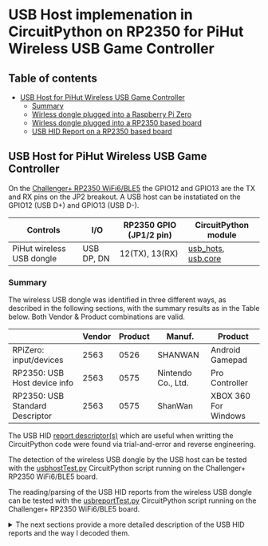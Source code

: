 # USB Host implemenation in CircuitPython on RP2350 for PiHut Wireless USB Game Controller

## Table of contents
<!--ts-->
* [USB Host for PiHut Wireless USB Game Controller](#usb-host-for-pihut-wireless-usb-game-controller)
  * [Summary](#summary)
  * [Wirless dongle plugged into a Raspberry Pi Zero](#wirless-dongle-plugged-into-a-raspberry-pi-zero)
  * [Wirless dongle plugged into a RP2350 based board](#wirless-dongle-plugged-into-a-rp2350-based-board)
  * [USB HID Report on a RP2350 based board](#usb-hid-report-on-a-rp2350-based-board)
<!--te-->


## USB Host for PiHut Wireless USB Game Controller

On the [Challenger+ RP2350 WiFi6/BLE5](https://ilabs.se/product/challenger-rp2350-wifi-ble/) the GPIO12 and GPIO13 are the TX and RX pins on the JP2 breakout.
A USB host can be instatiated on the GPIO12 (USB D+) and GPIO13 (USB D-).

| Controls   |   I/O       | RP2350 GPIO (JP1/2 pin)  | CircuitPython module |
|------------|-------------|------------------------------|-------------------|
| PiHut wireless USB dongle | USB DP, DN | 12(TX), 13(RX) | [usb_hots](https://docs.circuitpython.org/en/latest/shared-bindings/usb_host/index.html), [usb.core](https://docs.circuitpython.org/en/latest/shared-bindings/usb/core/index.html) |


### Summary

The wireless USB dongle was identified in three different ways, as described in the following sections, with the summary results as in the Table below. Both Vendor & Product combinations are valid.

|         | Vendor  | Product | Manuf.             | Product         |
|---------|---------|---------|--------------------|-----------------|
| RPiZero: input/devices | 2563    | 0526    | SHANWAN            | Android Gamepad |
| RP2350: USB Host device info | 2563    | 0575    | Nintendo Co., Ltd. | Pro Controller  |
| RP2350: USB Standard Descriptor | 2563    | 0575    | ShanWan            | XBOX 360 For Windows |


The USB HID [report descriptor(s)](#usb-hid-report-on-a-rp2350-based-board) which are useful when writting the CircuitPython code were found via trial-and-error and reverse engineering.

The detection of the wireless USB dongle by the USB host can be tested with the [usbhostTest.py](./lib/usbhostTest.py) CircuitPython script running on the Challenger+ RP2350 WiFi6/BLE5 board.

The reading/parsing of the USB HID reports from the wireless USB dongle can be tested with the [usbreportTest.py](.lib/usbreportTest.py) CircuitPython script running on the Challenger+ RP2350 WiFi6/BLE5 board.

<details>
<summary> The next sections provide a more detailed description of the USB HID reports and the way I decoded them. </summary>

### Wirless dongle plugged into a Raspberry Pi Zero 

The on-board USB OTG port only supports USB2.0 devices, according to the [official description](https://www.raspberrypi.com/documentation/computers/raspberry-pi.html#raspberry-pi-zero-1-2-and-3).

The controller provides 3 events:

```
> sudo evemu-describe
Available devices:
/dev/input/event0:	SHANWAN Android Gamepad
/dev/input/event1:	SHANWAN Android Gamepad System Control
/dev/input/event2:	SHANWAN Android Gamepad Consumer Control
/dev/input/event3:	vc4-hdmi
Select the device event number [0-3]: 0
```

It can identified with:

```
> cat /proc/bus/input/devices | grep -A3 -B5 event0
I: Bus=0003 Vendor=2563 Product=0526 Version=0110
N: Name="SHANWAN Android Gamepad"
P: Phys=usb-20980000.usb-1/input0
S: Sysfs=/devices/platform/soc/20980000.usb/usb1/1-1/1-1:1.0/0003:2563:0526.0001/input/input0
U: Uniq=
H: Handlers=event0 js0
B: PROP=0
B: EV=1b
B: KEY=7fff0000 0 0 0 0 0 0 0 0 0
```

And the USB HID report decriptor can be read with:

``` 
> hexdump -C /sys/bus/hid/devices/0003\:2563\:0526.0001/report_descriptor
00000000  05 01 09 05 a1 01 85 07  09 01 a1 00 09 30 09 31  |.............0.1|
00000010  09 32 09 35 15 00 26 ff  00 75 08 95 04 81 02 c0  |.2.5..&..u......|
00000020  09 39 15 00 25 07 35 00  46 3b 01 65 14 75 04 95  |.9..%.5.F;.e.u..|
00000030  01 81 42 75 04 95 01 81  01 05 09 19 01 29 0f 15  |..Bu.........)..|
00000040  00 25 01 75 01 95 10 81  02 05 02 15 00 26 ff 00  |.%.u.........&..|
00000050  09 c4 09 c5 95 02 75 08  81 02 75 08 95 01 81 01  |......u...u.....|
00000060  c0                                                |.|
```

The hexdump can be further decoded with [USB Descriptor and Request Parser](https://eleccelerator.com/usbdescreqparser/) as below (with empty lines and comments added manually). This indicates a 11 bytes report to be expected from the wireless dongle.


```
0x05, 0x01,        // Usage Page (Generic Desktop Ctrls)
0x09, 0x05,        // Usage (Game Pad)
0xA1, 0x01,        // Collection (Application)
0x85, 0x07,        //   Report ID (7)

0x09, 0x01,        //   Usage (Pointer)
0xA1, 0x00,        //   Collection (Physical) -> Two joysticks: X-Y and Z-Rz
0x09, 0x30,        //     Usage (X)
0x09, 0x31,        //     Usage (Y)
0x09, 0x32,        //     Usage (Z)
0x09, 0x35,        //     Usage (Rz)
0x15, 0x00,        //     Logical Minimum (0)
0x26, 0xFF, 0x00,  //     Logical Maximum (255)
0x75, 0x08,        //     Report Size (8)
0x95, 0x04,        //     Report Count (4) -> 4 reports 8 bits each
0x81, 0x02,        //     Input (Data,Var,Abs,No Wrap,Linear,Preferred State,No Null Position)
0xC0,              //   End Collection

0x09, 0x39,        //   Usage (Hat switch) -> Point Of View Hat switches (4 buttons)
0x15, 0x00,        //   Logical Minimum (0)
0x25, 0x07,        //   Logical Maximum (7)
0x35, 0x00,        //   Physical Minimum (0)
0x46, 0x3B, 0x01,  //   Physical Maximum (315)
0x65, 0x14,        //   Unit (Rotation in degrees [1° units] (4=System=English Rotation, 1=Rotation=Degrees))
0x75, 0x04,        //   Report Size (4)
0x95, 0x01,        //   Report Count (1) -> 1 report 4 bits
0x81, 0x42,        //   Input (Data,Var,Abs,No Wrap,Linear,Preferred State,Null State)

0x75, 0x04,        //   Report Size (4)
0x95, 0x01,        //   Report Count (1) -> 1 report 4 bits
0x81, 0x01,        //   Input (Const,Array,Abs,No Wrap,Linear,Preferred State,No Null Position) -> Ignore (padding bits)

0x05, 0x09,        //   Usage Page (Button) -> 15 ON/OFF buttons ?
0x19, 0x01,        //   Usage Minimum (0x01) -> Button 1 Primary/trigger (Selector, On/Off Control, Momentary Control, or One Shot Control)
0x29, 0x0F,        //   Usage Maximum (0x0F) -> Button 15 ...
0x15, 0x00,        //   Logical Minimum (0)
0x25, 0x01,        //   Logical Maximum (1)
0x75, 0x01,        //   Report Size (1)
0x95, 0x10,        //   Report Count (16) -> 16 reports 1 bit each
0x81, 0x02,        //   Input (Data,Var,Abs,No Wrap,Linear,Preferred State,No Null Position)

0x05, 0x02,        //   Usage Page (Sim Ctrls) -> L & R paddle buttons
0x15, 0x00,        //   Logical Minimum (0)
0x26, 0xFF, 0x00,  //   Logical Maximum (255)
0x09, 0xC4,        //   Usage (Accelerator)
0x09, 0xC5,        //   Usage (Brake)
0x95, 0x02,        //   Report Count (2)
0x75, 0x08,        //   Report Size (8) -> 2 reports 8 bits each
0x81, 0x02,        //   Input (Data,Var,Abs,No Wrap,Linear,Preferred State,No Null Position)

0x75, 0x08,        //   Report Size (8)
0x95, 0x01,        //   Report Count (1) -> 1 report 8 bits
0x81, 0x01,        //   Input (Const,Array,Abs,No Wrap,Linear,Preferred State,No Null Position) -> Ignore (padding bits)

0xC0,              // End Collection

// 97 bytes
```

### Wirless dongle plugged into a RP2350 based board

I used a setup with:

* [Challenger RP2350 WiFi6/BLE5](https://ilabs.se/product/challenger-rp2350-wifi-ble/) development board.
* [CircuitPython version en_GB-9.2.4](https://adafruit-circuit-python.s3.amazonaws.com/index.html?prefix=bin/challenger_rp2350_wifi6_ble5) from Adafruit.
  * `usb_host` and `usb.core` modules

The reading/parsing of the USB HID reports from the wireless USB dongle can be tested with the [usbreportTest.py](./lib/usbreportTest.py) CircuitPython script running on the Challenger RP2350 WiFi6/BLE5 board.

The [USB Host device info](https://learn.adafruit.com/adafruit-feather-rp2040-with-usb-type-a-host/usb-host-device-info-2) script returns:

```
pid 0x575
vid 0x2563
man Nintendo Co., Ltd.
product Pro Controller
serial None
config[0]:
    value 1
    interface[0]
        class 03 subclass 00
        IN 81
        OUT 02
```

**NOTE #1**: These PID and VID values are different compared to the case when using the RaspberryPi Zero!

The USB HID report descriptor can be obtained in CircuitPython code by sending a request to the device
according to Section 7.1 in [Device Class Definition for Human Interface Devices (HID), Version 1.11](https://www.usb.org/sites/default/files/hid1_11.pdf):

```
rep = array.array("B", [0] * 146) #137
count = dev.ctrl_transfer(
    0x81, # bmRequestType = CTRL_IN | CTRL_TYPE_STANDARD | CTRL_RECIPIENT_INTERFACE = HID Class Descriptor
    0x06, # bRequest = GET_DESCRIPTOR
    0x2200, # wValue = Class Descriptor Type Report
    0x0, # wIndex = HID Interface Number
    rep, # data_or_wLength
    2000 # timeout (in ms)
)
```

**NOTE #2**: Despite the specific request, the above code returns two types of reports. 
It was impossible to deterministically obtained the USB HID Report Descriptor!
* USB Standard Descriptor
* USB HID Report Descriptor

Both descriptors can be decoded with [USB Descriptor and Request Parser](https://eleccelerator.com/usbdescreqparser/).

====== USB Standard Descriptor ======
```
12 01 00 02 FF FF FF 40 5E 04 8E 02 00 01 01 02 03 01 09 02 30 00 01 01 00 A0 FA 09 04 00 00 02 FF 5D 01 00 10 21 10 01 01 
24 81 14 03 00 03 13 02 00 03 00 07 05 81 03 20 00 04 07 05 02 03 20 00 08 04 03 09 04 10 03 53 00 68 00 61 00 6E 00 57 00 
61 00 6E 00 2A 03 58 00 42 00 4F 00 58 00 20 00 33 00 36 00 30 00 20 00 46 00 6F 00 72 00 20 00 57 00 69 00 6E 00 64 00 6F 
00 77 00 73 00 10 03 30 00 30 00 30 00 30 00 30 00 30 00 30 00 00 14
``` 

Decoded [and explanations](https://beyondlogic.org/usbnutshell/usb5.shtml) as:


```
0x12,        // bLength
0x01,        // bDescriptorType (Device)
0x00, 0x02,  // bcdUSB 2.00
0xFF,        // bDeviceClass 
0xFF,        // bDeviceSubClass 
0xFF,        // bDeviceProtocol 
0x40,        // bMaxPacketSize0 64
0x5E, 0x04,  // idVendor 0x045E
0x8E, 0x02,  // idProduct 0x028E
0x00, 0x01,  // bcdDevice 2.00
0x01,        // iManufacturer (String Index)
0x02,        // iProduct (String Index)
0x03,        // iSerialNumber (String Index)
0x01,        // bNumConfigurations 1

0x09,        // bLength
0x02,        // bDescriptorType (Configuration)
0x30, 0x00,  // wTotalLength 48
0x01,        // bNumInterfaces 1
0x01,        // bConfigurationValue
0x00,        // iConfiguration (String Index)
0xA0,        // bmAttributes Remote Wakeup
0xFA,        // bMaxPower 500mA

0x09,        // bLength
0x04,        // bDescriptorType (Interface)
0x00,        // bInterfaceNumber 0
0x00,        // bAlternateSetting
0x02,        // bNumEndpoints 2
0xFF,        // bInterfaceClass --> Vendor specific Class
0x5D,        // bInterfaceSubClass
0x01,        // bInterfaceProtocol
0x00,        // iInterface (String Index)

0x10,        // bLength
0x21,        // bDescriptorType (HID)
0x10, 0x01,  // bcdHID 1.10
0x01,        // bCountryCode
0x24,        // bNumDescriptors
0x81,        // bDescriptorType[0] (Unknown 0x81)
0x14, 0x03,  // wDescriptorLength[0] 788
0x00,        // bDescriptorType[1] (Unknown 0x00)
0x03, 0x13,  // wDescriptorLength[1] 4867
0x02,        // bDescriptorType[2] (Unknown 0x02)
0x00, 0x03,  // wDescriptorLength[2] 768
0x00,        // bDescriptorType[3] (Unknown 0x00)

0x07,        // bLength
0x05,        // bDescriptorType (Endpoint)
0x81,        // bEndpointAddress (IN/D2H)
0x03,        // bmAttributes (Interrupt)
0x20, 0x00,  // wMaxPacketSize 32
0x04,        // bInterval 4 (unit depends on device speed)

0x07,        // bLength
0x05,        // bDescriptorType (Endpoint)
0x02,        // bEndpointAddress (OUT/H2D)
0x03,        // bmAttributes (Interrupt)
0x20, 0x00,  // wMaxPacketSize 32
0x08,        // bInterval 8 (unit depends on device speed)

0x04,        // bLength
0x03,        // bDescriptorType (String)
0x09, 0x04,  // 0x0409 English - United State

0x10,        // bLength
0x03,        // bDescriptorType (String) 
0x53, 0x00, 0x68, 0x00, 0x61, 0x00, 0x6E, 0x00, 0x57, 0x00, 0x61, 0x00, 0x6E, 0x00, --> "ShanWan" 
0x2A,        // bLength
0x03,        // bDescriptorType (String)
0x58, 0x00, 0x42, 0x00, 0x4F, 0x00, 0x58, 0x00, 0x20, 0x00, 0x33, 0x00, 0x36, 0x00, 0x30, 0x00, 0x20, 0x00, 0x46, 0x00, 0x6F, 0x00, 0x72, 0x00, 0x20, 0x00, 0x57, 0x00, 0x69, 0x00, 0x6E, 0x00, 0x64, 0x00, 0x6F, 0x00, 0x77, 0x00, 0x73, 0x00, --> "XBOX 360 For Windows"
0x10,        // bLength
0x03,        // bDescriptorType (String)
0x30, 0x00, 0x30, 0x00, 0x30, 0x00, 0x30, 0x00, 0x30, 0x00, 0x30, 0x00, 0x30, 0x00, 0x00, 0x00 --> "0000000"

// 146 bytes
```

**NOTE #3**: The string descriptors indicate "ShanWan" and "XBOX 360 For Windows" 

====== USB HID Report Descriptor ======
```
05 01 09 05 A1 01 15 00 25 01 35 00 45 01 75 01 95 0D 05 09 19 01 29 0D 81 02 95 03 81 01 05 01 25 07 
46 3B 01 75 04 95 01 65 14 09 39 81 42 65 00 95 01 81 01 26 FF 00 46 FF 00 09 30 09 31 09 32 09 35 75 
08 95 04 81 02 06 00 FF 09 20 09 21 09 22 09 23 09 24 09 25 09 26 09 27 09 28 09 29 09 2A 09 2B 95 0C 
81 02 0A 21 26 95 08 B1 02 0A 21 26 91 02 26 FF 03 46 FF 03 09 2C 09 2D 09 2E 09 2F 75 10 95 04 81 02 
C0
```

Decoded:

```
0x05, 0x01,        // Usage Page (Generic Desktop Ctrls)
0x09, 0x05,        // Usage (Game Pad)
0xA1, 0x01,        // Collection (Application)
0x15, 0x00,        //   Logical Minimum (0)
0x25, 0x01,        //   Logical Maximum (1)
0x35, 0x00,        //   Physical Minimum (0)
0x45, 0x01,        //   Physical Maximum (1)
0x75, 0x01,        //   Report Size (1)
0x95, 0x0D,        //   Report Count (13) --> 13 reports, 1 bit each
0x05, 0x09,        //   Usage Page (Button)
0x19, 0x01,        //   Usage Minimum (0x01)
0x29, 0x0D,        //   Usage Maximum (0x0D)
0x81, 0x02,        //   Input (Data,Var,Abs,No Wrap,Linear,Preferred State,No Null Position)

0x95, 0x03,        //   Report Count (3) --> 3 padding bits
0x81, 0x01,        //   Input (Const,Array,Abs,No Wrap,Linear,Preferred State,No Null Position)

0x05, 0x01,        //   Usage Page (Generic Desktop Ctrls)
0x25, 0x07,        //   Logical Maximum (7)
0x46, 0x3B, 0x01,  //   Physical Maximum (315)
0x75, 0x04,        //   Report Size (4)
0x95, 0x01,        //   Report Count (1) --> 1 report 4 bits
0x65, 0x14,        //   Unit (System: English Rotation, Length: Centimeter)
0x09, 0x39,        //   Usage (Hat switch)
0x81, 0x42,        //   Input (Data,Var,Abs,No Wrap,Linear,Preferred State,Null State)

0x65, 0x00,        //   Unit (None)
0x95, 0x01,        //   Report Count (1) --> Padding 1 report 4 bits
0x81, 0x01,        //   Input (Const,Array,Abs,No Wrap,Linear,Preferred State,No Null Position)

0x26, 0xFF, 0x00,  //   Logical Maximum (255)
0x46, 0xFF, 0x00,  //   Physical Maximum (255)
0x09, 0x30,        //   Usage (X)
0x09, 0x31,        //   Usage (Y)
0x09, 0x32,        //   Usage (Z)
0x09, 0x35,        //   Usage (Rz)
0x75, 0x08,        //   Report Size (8)
0x95, 0x04,        //   Report Count (4) --> 4 reports, 8 bits each
0x81, 0x02,        //   Input (Data,Var,Abs,No Wrap,Linear,Preferred State,No Null Position)

0x06, 0x00, 0xFF,  //   Usage Page (Vendor Defined 0xFF00)
0x09, 0x20,        //   Usage (0x20)
0x09, 0x21,        //   Usage (0x21)
0x09, 0x22,        //   Usage (0x22)
0x09, 0x23,        //   Usage (0x23)
0x09, 0x24,        //   Usage (0x24)
0x09, 0x25,        //   Usage (0x25)
0x09, 0x26,        //   Usage (0x26)
0x09, 0x27,        //   Usage (0x27)
0x09, 0x28,        //   Usage (0x28)
0x09, 0x29,        //   Usage (0x29)
0x09, 0x2A,        //   Usage (0x2A)
0x09, 0x2B,        //   Usage (0x2B)
0x95, 0x0C,        //   Report Count (12) --> 12 reports, 8 bits each?
0x81, 0x02,        //   Input (Data,Var,Abs,No Wrap,Linear,Preferred State,No Null Position)

0x0A, 0x21, 0x26,  //   Usage (0x2621)
0x95, 0x08,        //   Report Count (8) --> 8 reports, 8 bits each?
0xB1, 0x02,        //   Feature (Data,Var,Abs,No Wrap,Linear,Preferred State,No Null Position,Non-volatile)
0x0A, 0x21, 0x26,  //   Usage (0x2621)
0x91, 0x02,        //   Output (Data,Var,Abs,No Wrap,Linear,Preferred State,No Null Position,Non-volatile)

0x26, 0xFF, 0x03,  //   Logical Maximum (1023)
0x46, 0xFF, 0x03,  //   Physical Maximum (1023)
0x09, 0x2C,        //   Usage (0x2C)
0x09, 0x2D,        //   Usage (0x2D)
0x09, 0x2E,        //   Usage (0x2E)
0x09, 0x2F,        //   Usage (0x2F)
0x75, 0x10,        //   Report Size (16)
0x95, 0x04,        //   Report Count (4) --> 4 reports, 16 bits each
0x81, 0x02,        //   Input (Data,Var,Abs,No Wrap,Linear,Preferred State,No Null Position)
0xC0,              // End Collection

// 137 bytes
```

**NOTE #4**: The USB HID Descriptor Report above is different compared to the case when using the RaspberryPi Zero!

### USB HID Report on a RP2350 based board

Based on the findings and notes above, see NOTE #1-#4, there was no explicit way to identify the meaning of the bits in the actual HID report using the report descriptor.

However, a simple code as below can read and display the bytes in the received report:

```
dev=usb.core.find(idVendor=0x2563, idProduct=0x0575)
dev.set_configuration()
time.sleep(0.1)

buf = array.array("B", [0] * 15)
report_count = 0
while True:
    try:
        count = dev.read(0x81, buf, timeout=1000)
    except usb.core.USBTimeoutError:
        print("USBTimeout")
        continue
    except usb.core.USBError:
        print("USBError")
        continue

    report_count += 1
    print(f"{report_count} >>> {buf}")
    time.sleep(0.01)
```

By means of trial-and-error, I identified three (3) types of different reports which are generated, depending on the operating 'mode' of the Game Pad controller.

**NOTE #5**: The PiHut Wireless USB Game Controller can be switched between 3 different operating 'modes' by using a key press combination of the Analog button and the Right Stick (see below). I was not able to identify these 'modes' in the HID Report Descriptor information directly and excplicitly (it is very likey that these are vendor specific). 

**NOTE #6** The current version of the [pihutwugc](./pihutwugc.py) implements the API only for operating mode 0.

In the description below I used the PiHut button names as listed for the [Approximate Engineering](https://approxeng.github.io/approxeng.input/simpleusage.html#standard-names) implementation.

Identified operating modes:
1) Game Pad outputs 15 bytes when in 'mode 0', activated at start-up/reset
```
    array('B', [0, 20, 0, 0, 0, 0, 0, 0, 0, 0, 0, 0, 0, 0])
    buf[0]: Dummy = 0
    buf[1]: Dummy = 20
    buf[2]: 1 = DPad Up, 2 = DPad Down, 4 = DPad Left, 8 = DPad Right, 16 = Start, 32 = Select
    buf[3]: 1 = L1 Trigger, 2 = R1 Trigger, 4 = Analog, 16 = Cross, 32 = Circle, 64 = Square, 128 = Triangle
    buf[4]: 0-255 L2 Trigger
    buf[5]: 0-255 R2 Trigger
    buf[6-9]: Left Stick : 0/255 = Center
      buf[6] = 255 when buf[7] = 127, 0 = otherwise
      buf[7] = 0 - 127 RIGHT, 255 - 128 LEFT  
      buf[8] = 255 when buf[9] = 127, 0 = otherwise
      buf[9] = 0 - 127 UP, 255 - 128 DOWN   
    buf[10-13]: Right Stick: 0/255 = Center
      Same as Left Stck
    buf[14]: Dummy = 0
```

2) Game Pad outputs 15 bytes when in 'mode 1' activated after with press on Analog + Right Stick UP x 7 times, then switching Analog OFF
```
    array('B', [0, 0, 15, 128, 128, 128, 128, 0, 0, 0, 0, 0, 0, 0, 0])
    buf[0]: 1 = Right Stick Up (N) or Triangle, 2 = Right Stick Right (E) or Circle, 4 = Right Stick Down (S) or Cross, 8 = Right Stick Left (W) or Square; 
            3,6,12,9 = Right Stick NE, SE, SW, NW; 
            16 = L1 Trigger, 32 = R1 Trigger, 64 = L2 Trigger, 128 = R2 Trigger
    buf[1]: 1 = Select, 2 = Start, 16 = Analog, 32 = Turbo
    buf[2]: Dummy = 15
    buf[3-4]: Left Stick: 128 = Center, 0 = Left, 255 = Right, 0 = Up, 255 = Down
    buf[5-6]: Dummy = 128
    buf[7]: 0-255 = DPad Right
    buf[8]: 0-255 = DPad Left
    buf[9]: 0-255 = DPad Up
    buf[10]: 0-255 = DPad Down
    buf[11]: 0-255 = Triangle
    buf[12]: 0-255 = Circle
    buf[13]: 0-255 = Cross
    buf[14]: 0-255 = Square
```

3) Game Pad outputs 15 bytes when in 'mode 2' activated with press Analog + Right Stick UP x 7 times, then switching Analog ON
```
    array('B', [0, 0, 15, 127, 127, 127, 127, 0, 0, 0, 0, 0, 0, 0, 0])
    buf[0]: 1 = Triangle, 2 =  Circle, 4 = Cross, 8 = Square;
            16 = L1 Trigger, 32 = R1 Trigger, 64 = L2 Trigger, 128 = R2 Trigger
    buf[1]: 1 = Select, 2 = Start, 16 = Analog, 32 = Turbo
    buf[2]: 15 = No press, 0 = DPad Up, 2 = DPad Right, 4 = DPad Down, 6 = DPad Left
    buf[3-4]: Left Stick: 127 = Center, 0-127 = Up, 127-255 = Down, 0-127 = Left, 127-255 = Right
    buf[5-6]: Right Stick: 127 = Center, 0-127 = Up, 127-255 = Down, 0-127 = Left, 127-255 = Right
    buf[7]: 0-255 = DPad Right 
    buf[8]: 0-255 = DPad Left 
    buf[9]: 0-255 = DPad Up 
    buf[10]: 0-255 = DPad Down 
    buf[11]: 0-255 = Triangle
    buf[12]: 0-255 = Circle
    buf[13]: 0-255 = Cross
    buf[14]: 0-255 = Square
```
</details>

